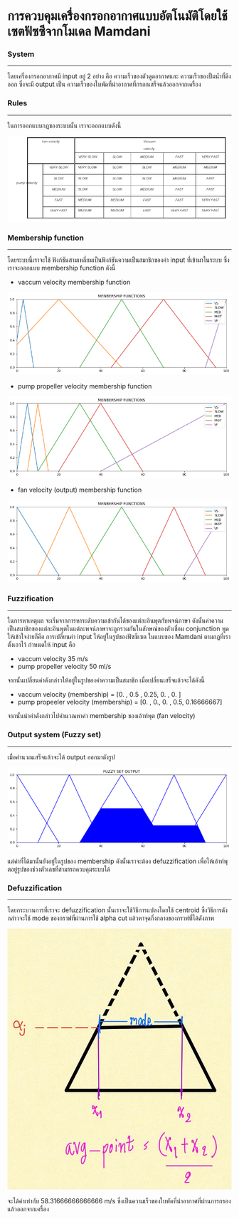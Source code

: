 # การควบคุมเครื่องกรอกอากาศแบบอัตโนมัติโดยใช้เซตฟัซซีจากโมเดล Mamdani
### System
-------------
โดยเครื่องกรอกอากาศมี input อยู่ 2 อย่าง คือ ความเร็วของตัวดูดอากาศและ ความเร็วของปั้มน้ำที่ดึงออก
ซึ่งจะมี output เป็น ความเร็วของใบพัดที่นำอากาศที่กรอกเสร็จแล้วออกจากเครื่อง

### Rules
-------------
ในการออกแบบกฎของระบบนั้น เราจะออกแบบดังนี้
<p align="center">
  <img src="/blob/rules.PNG" />
</p>

### Membership function
-------------
โดยระบบนี้เราจะใช้ ฟังก์ชันสามเหลี่ยมเป็นฟังก์ชันความเป็นสมาชิกของค่า input ที่เข้ามาในระบบ
ซึ่งเราจะออกแบบ membership function ดังนี้

- vaccum velocity membership function
<p align="center">
  <img src="/blob/vv.png" />
</p>

- pump propeller velocity membership function
<p align="center">
  <img src="/blob/pv.png" />
</p>

- fan velocity (output) membership function
<p align="center">
  <img src="/blob/fv.png" />
</p>

### Fuzzification
-------------
ในการหาเหตุผล จะเริ่มจากการหาระดับความเข้ากันได้ของแต่ละอินพุตกับพจน์ภาษา ดังนั้นค่าความเป็นสมาชิกของแต่ละอินพุตในแต่ละพจน์ภาษาจะถูกรวมกันในลักษณ์ของตัวเชื่อม conjunction
พูดให้เข้าใจง่ายก็คือ การเปลี่ยนค่า input ให้อยู่ในรูปของฟัซซีเซต ในแบบของ Mamdani
ตามกฎที่เราตั้งเอาไว้ 
กำหนดให้ input คือ
- vaccum velocity 35 m/s
- pump propeller velocity 50 ml/s

จากนั้นเปลี่ยนค่าดังกล่าวให้อยู่ในรูปของค่าความเป็นสมาชิก เมื่อเปลี่ยนเสร็จแล้วจะได้ดังนี้
- vaccum velocity (membership) = [0.  , 0.5 , 0.25, 0.  , 0.  ]
- pump propeeler velocity (membership) = [0. , 0., 0. , 0.5, 0.16666667]

จากนั้นนำค่าดังกล่าวไปคำนวณหาค่า membership ของเอ้าท์พุต (fan velocity)

### Output system (Fuzzy set)
-------------
เมื่อคำนวณเสร็จแล้วจะได้ output ออกมาดังรูป
<p align="center">
  <img src="/blob/output.png" />
</p>

แต่ค่าที่ได้มานั้นยังอยู่ในรูปของ membership ดังนั้นเราจะต้อง defuzzification เพื่อให้เอ้าท์พุตอยู่รูปของช่วงตัวเลขที่สามารถควบคุมระบบได้

### Defuzzification
-------------
โดยกระบวนการที่เราจะ defuzzification นั้นเราจะใช้วิธีการแปลงโดยใช้ centroid  ซึ่งวิธีการดังกล่าวจะใช้ mode ของกราฟที่ผ่านการใช้ alpha cut แล้วหาจุดกึ่งกลางของกราฟที่ได้ดังภาพ

<p align="center">
  <img src="/blob/centroid.jpg" />
</p>

จะได้ค่าเท่ากับ 58.31666666666666 m/s ซึ่งเป็นความเร็วของใบพัดที่นำอากาศที่ผ่านการกรองแล้วออกจากเครื่อง
